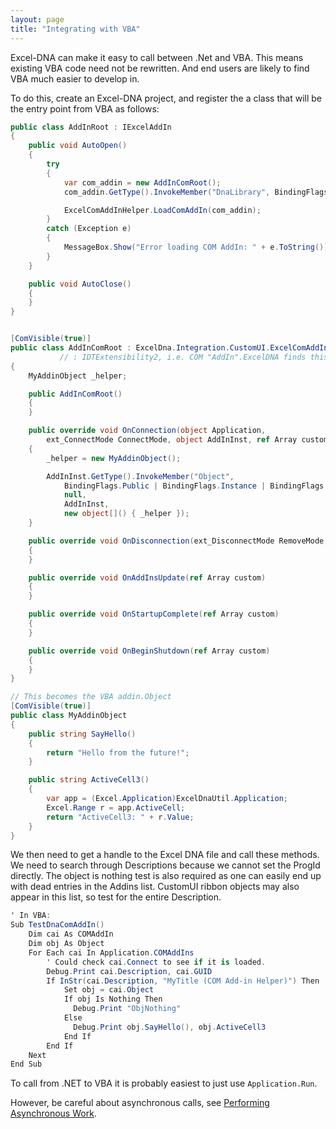 ```yaml
---
layout: page
title: "Integrating with VBA"
---
```

Excel-DNA can make it easy to call between .Net and VBA. This means existing VBA code need not be rewritten. And end users are likely to find VBA much easier to develop in.

To do this, create an Excel-DNA project, and register the a class that will be the entry point from VBA as follows:

```csharp
public class AddInRoot : IExcelAddIn
{
    public void AutoOpen()
    {
        try
        {
            var com_addin = new AddInComRoot();
            com_addin.GetType().InvokeMember("DnaLibrary", BindingFlags.NonPublic | BindingFlags.Instance | BindingFlags.SetProperty, null, com_addin, new object[]() { DnaLibrary.CurrentLibrary });

            ExcelComAddInHelper.LoadComAddIn(com_addin);
        }
        catch (Exception e)
        {
            MessageBox.Show("Error loading COM AddIn: " + e.ToString());
        }
    }

    public void AutoClose()
    {
    }
}


[ComVisible(true)]
public class AddInComRoot : ExcelDna.Integration.CustomUI.ExcelComAddIn
           // : IDTExtensibility2, i.e. COM "AddIn".ExcelDNA finds this by magic.
{
    MyAddinObject _helper;

    public AddInComRoot()
    {
    }

    public override void OnConnection(object Application,
        ext_ConnectMode ConnectMode, object AddInInst, ref Array custom)
    {
        _helper = new MyAddinObject();

        AddInInst.GetType().InvokeMember("Object",
            BindingFlags.Public | BindingFlags.Instance | BindingFlags.SetProperty,
            null,
            AddInInst,
            new object[]() { _helper });
    }

    public override void OnDisconnection(ext_DisconnectMode RemoveMode, ref Array custom)
    {
    }

    public override void OnAddInsUpdate(ref Array custom)
    {
    }

    public override void OnStartupComplete(ref Array custom)
    {
    }

    public override void OnBeginShutdown(ref Array custom)
    {
    }
}

// This becomes the VBA addin.Object
[ComVisible(true)]
public class MyAddinObject
{
    public string SayHello()
    {
        return "Hello from the future!";
    }

    public string ActiveCell3()
    {
        var app = (Excel.Application)ExcelDnaUtil.Application;
        Excel.Range r = app.ActiveCell;
        return "ActiveCell3: " + r.Value;
    }
}
```

We then need to get a handle to the Excel DNA file and call these methods. We need to search through Descriptions because we cannot set the ProgId directly. The object is nothing test is also required as one can easily end up with dead entries in the Addins list. CustomUI ribbon objects may also appear in this list, so test for the entire Description.

```csharp
' In VBA:
Sub TestDnaComAddIn()
    Dim cai As COMAddIn
    Dim obj As Object
    For Each cai In Application.COMAddIns
        ' Could check cai.Connect to see if it is loaded.
        Debug.Print cai.Description, cai.GUID
        If InStr(cai.Description, "MyTitle (COM Add-in Helper)") Then
            Set obj = cai.Object
            If obj Is Nothing Then
              Debug.Print "ObjNothing"
            Else
              Debug.Print obj.SayHello(), obj.ActiveCell3
            End If
        End If
    Next
End Sub
```

To call from .NET to VBA it is probably easiest to just use `Application.Run`.

However, be careful about asynchronous calls, see [Performing Asynchronous Work](performing-asynchronous-work.md).
